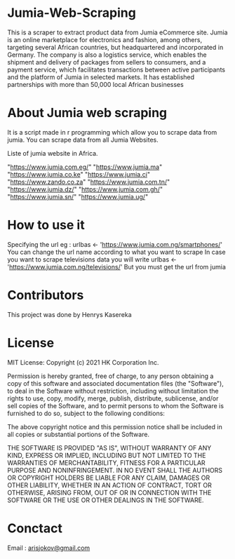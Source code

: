 # Jumia-Web-Scraping

This is a scraper to extract product data from Jumia eCommerce site. Jumia is an online marketplace for electronics and fashion, among others, targeting several African countries, but headquartered and incorporated in Germany. The company is also a logistics service, which enables the shipment and delivery of packages from sellers to consumers, and a payment service, which facilitates transactions between active participants and the platform of Jumia in selected markets. It has established partnerships with more than 50,000 local African businesses 

# About Jumia web scraping

It is a script made in r programming which allow you to scrape data from jumia. You can scrape data from all Jumia Websites.

Liste of jumia website in Africa.

"https://www.jumia.com.eg/" "https://www.jumia.ma"      "https://www.jumia.co.ke"  "https://www.jumia.ci"      "https://www.zando.co.za"  "https://www.jumia.com.tn/" "https://www.jumia.dz/"     "https://www.jumia.com.gh/" "https://www.jumia.sn/"    "https://www.jumia.ug/"

# How to use it

 Specifying the url eg : urlbas <- 'https://www.jumia.com.ng/smartphones/'
 You can change the url name according to what you want to scrape
 In case you want to scrape televisions data you will write urlbas <- 'https://www.jumia.com.ng/televisions/'
 But you must get the url from jumia
 
 # Contributors

This project was done by Henrys Kasereka

# License

MIT License: Copyright (c) 2021 HK Corporation Inc.

Permission is hereby granted, free of charge, to any person obtaining a copy of this software and associated documentation files (the "Software"), to deal in the Software without restriction, including without limitation the rights to use, copy, modify, merge, publish, distribute, sublicense, and/or sell copies of the Software, and to permit persons to whom the Software is furnished to do so, subject to the following conditions:

The above copyright notice and this permission notice shall be included in all copies or substantial portions of the Software.

THE SOFTWARE IS PROVIDED "AS IS", WITHOUT WARRANTY OF ANY KIND, EXPRESS OR IMPLIED, INCLUDING BUT NOT LIMITED TO THE WARRANTIES OF MERCHANTABILITY, FITNESS FOR A PARTICULAR PURPOSE AND NONINFRINGEMENT. IN NO EVENT SHALL THE AUTHORS OR COPYRIGHT HOLDERS BE LIABLE FOR ANY CLAIM, DAMAGES OR OTHER LIABILITY, WHETHER IN AN ACTION OF CONTRACT, TORT OR OTHERWISE, ARISING FROM, OUT OF OR IN CONNECTION WITH THE SOFTWARE OR THE USE OR OTHER DEALINGS IN THE SOFTWARE.

# Conctact
Email : arisjokov@gmail.com


